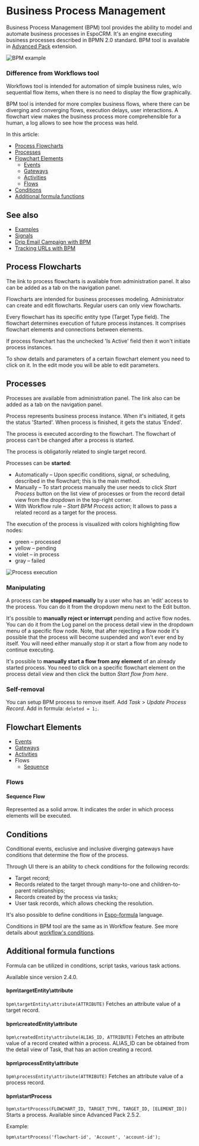 # Business Process Management

Business Process Management (BPM) tool provides the ability to model and automate business processes in EspoCRM. It's an engine executing business processes described in BPMN 2.0 standard. BPM tool is available in [Advanced Pack](https://www.espocrm.com/extensions/advanced-pack/) extension.

![BPM example](https://raw.githubusercontent.com/espocrm/documentation/master/_static/images/administration/bpm/bpm-1.png)

### Difference from Workflows tool

Workflows tool is intended for automation of simple business rules, w/o sequential flow items, when there is no need to display the flow graphically.

BPM tool is intended for more complex business flows, where there can be diverging and converging flows, execution delays, user interactions. A flowchart view makes the business process more comprehensible for a human, a log allows to see how the process was held.

In this article:

* [Process Flowcharts](#process-flowcharts)
* [Processes](#processes)
* [Flowchart Elements](#flowchart-elements)
  * [Events](bpm-events.md)
  * [Gateways](bpm-gateways.md)
  * [Activities](bpm-activities.md)
  * [Flows](#flows)
* [Conditions](#conditions)
* [Additional formula functions](#additional-formula-functions)

## See also
* [Examples](bpm-examples.md)
* [Signals](bpm-signals.md)
* [Drip Email Campaign with BPM](bpm-drip-email-campaign.md)
* [Tracking URLs with BPM](bpm-tracking-urls.md)
  

## Process Flowcharts

The link to process flowcharts is available from administration panel. It also can be added as a tab on the navigation panel.

Flowcharts are intended for business processes modeling. Administrator can create and edit flowcharts. Regular users can only view flowcharts.

Every flowchart has its specific entity type (Target Type field). The flowchart determines execution of future process instances. It comprises flowchart elements and connections between elements.

If process flowchart has the unchecked 'Is Active' field then it won't initiate process instances.

To show details and parameters of a certain flowchart element you need to click on it. In the edit mode you will be able to edit parameters.

## Processes

Processes are available from administration panel. The link also can be added as a tab on the navigation panel.

Process represents business process instance. When it's initiated, it gets the status 'Started'. When process is finished, it gets the status 'Ended'. 

The process is executed according to the flowchart. The flowchart of process can't be changed after a process is started.

The process is obligatorily related to single target record.

Processes can be **started**:

* Automatically – Upon specific conditions, signal, or scheduling, described in the flowchart; this is the main method.
* Manually – To start process manually the user needs to click *Start Process* button on the list view of processes or from the record detail view from the dropdown in the top-right corner.
* With Workflow rule – *Start BPM Process* action; It allows to pass a related record as a target for the process.

The execution of the process is visualized with colors highlighting flow nodes:

* green – processed
* yellow – pending
* violet – in process
* gray – failed

![Process execution](https://raw.githubusercontent.com/espocrm/documentation/master/_static/images/administration/bpm/process-execution.png)

### Manipulating

A process can be **stopped manually** by a user who has an 'edit' access to the process. You can do it from the dropdown menu next to the Edit button.

It's possible to **manually reject or interrupt** pending and active flow nodes. You can do it from the Log panel on the process detail view in the dropdown menu of a specific flow node. Note, that after rejecting a flow node it's possible that the process will become suspended and won't ever end by itself. You will need either manually stop it or start a flow from any node to continue executing.

It's possible to **manually start a flow from any element** of an already started process. You need to click on a specific flowchart element on the process detail view and then click the button *Start flow from here*.

### Self-removal

You can setup BPM process to remove itself. Add *Task* > *Update Process Record*. Add in formula: `deleted = 1;`.

## Flowchart Elements

* [Events](bpm-events.md)
* [Gateways](bpm-gateways.md)
* [Activities](bpm-activities.md)
* Flows
  * [Sequence](#user-content-sequence-flow)

### Flows

#### Sequence Flow

Represented as a solid arrow. It indicates the order in which process elements will be executed.

## Conditions

Conditional events, exclusive and inclusive diverging gateways have conditions that determine the flow of the process.

Through UI there is an ability to check conditions for the following records:

* Target record;
* Records related to the target through many-to-one and children-to-parent relationships;
* Records created by the process via tasks;
* User task records, which allows checking the resolution.

It's also possible to define conditions in [Espo-formula](formula.md) language.

Conditions in BPM tool are the same as in Workflow feature. See more details about [workflow's conditions](workflows.md#conditions).

## Additional formula functions

Formula can be utilized in conditions, script tasks, various task actions. 

Available since version 2.4.0.

#### bpm\targetEntity\attribute

`bpm\targetEntity\attribute(ATTRIBUTE)` Fetches an attribute value of a target record.

#### bpm\createdEntity\attribute

`bpm\createdEntity\attribute(ALIAS_ID, ATTRIBUTE)` Fetches an attribute value of a record created within a process. ALIAS_ID can be obtained from the detail view of Task, that has an action creating a record.

#### bpm\processEntity\attribute

`bpm\processEntity\attribute(ATTRIBUTE)` Fetches an attribute value of a process record.

#### bpm\startProcess

`bpm\startProcess(FLOWCHART_ID, TARGET_TYPE, TARGET_ID, [ELEMENT_ID])` Starts a process. Available since Advanced Pack 2.5.2.

Example:

`bpm\startProcess('flowchart-id', 'Account', 'account-id');`


